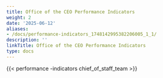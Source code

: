 ```yaml
---
title: Office of the CEO Performance Indicators
weight: 2
date: '2025-06-12'
aliases:
- /docs/performance-indicators_1748142995382206005_1_1/
description: ''
linkTitle: Office of the CEO Performance Indicators
type: docs
---
```


{{< performance -indicators chief_of_staff_team >}}
